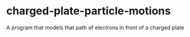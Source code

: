 # charged-plate-particle-motions
A program that models that path of electrons in front of a charged plate
